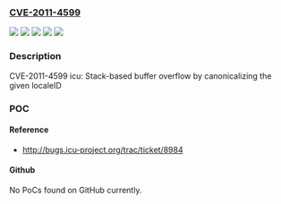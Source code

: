 ### [CVE-2011-4599](https://cve.mitre.org/cgi-bin/cvename.cgi?name=CVE-2011-4599)
![](https://img.shields.io/static/v1?label=Product&message=Red%20Hat%20Enterprise%20Linux%205&color=blue)
![](https://img.shields.io/static/v1?label=Product&message=Red%20Hat%20Enterprise%20Linux%206&color=blue)
![](https://img.shields.io/static/v1?label=Version&message=!%200%3A3.6-5.16.1%20&color=brighgreen)
![](https://img.shields.io/static/v1?label=Version&message=!%200%3A4.2.1-9.1.el6_2%20&color=brighgreen)
![](https://img.shields.io/static/v1?label=Vulnerability&message=Stack-based%20Buffer%20Overflow&color=brighgreen)

### Description

CVE-2011-4599 icu: Stack-based buffer overflow by canonicalizing the given localeID

### POC

#### Reference
- http://bugs.icu-project.org/trac/ticket/8984

#### Github
No PoCs found on GitHub currently.

